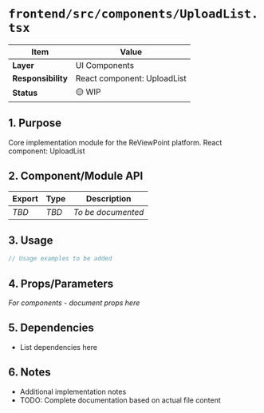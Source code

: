 # `frontend/src/components/UploadList.tsx`

| Item               | Value                                                              |
| ------------------ | ------------------------------------------------------------------ |
| **Layer**          | UI Components                                                           |
| **Responsibility** | React component: UploadList                                                   |
| **Status**         | 🟡 WIP                                                            |

## 1. Purpose

Core implementation module for the ReViewPoint platform. React component: UploadList

## 2. Component/Module API

| Export       | Type     | Description            |
| ------------ | -------- | ---------------------- |
| *TBD*        | *TBD*    | *To be documented*     |

## 3. Usage

```typescript
// Usage examples to be added
```

## 4. Props/Parameters

*For components - document props here*

## 5. Dependencies

- List dependencies here

## 6. Notes

- Additional implementation notes
- TODO: Complete documentation based on actual file content
